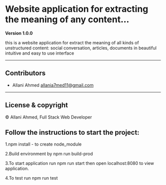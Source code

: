 # Website application for extracting the meaning of any content...

**Version 1.0.0**

this is a website application for extract the meaning of all kinds of unstructured content: social conversation, articles, documents in beautiful intuitive and easy to use interface

---

## Contributors
- Allani Ahmed <allania7med11@gmail.com>

---
## License & copyright
© Allani Ahmed, Full Stack Web Developer

## Follow the instructions to start the project:
1.npm install - to create node_module

2.Build environment by
npm run build-prod


3.To start application run
npm run start
then open localhost:8080 to view application.

4.To test run
npm run test